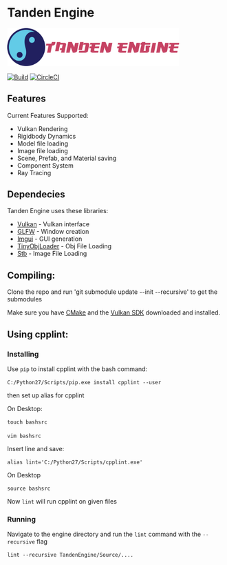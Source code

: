 # Tanden Engine

<img src="https://github.com/tmcgillicuddy/TandenEngine/blob/develop/Documents/TandenLogo.png" width="400" />

[![Build](https://ci.appveyor.com/api/projects/status/32r7s2skrgm9ubva?svg=true)](https://ci.appveyor.com/project/tmcgillicuddy/TandenEngine)
[![CircleCI](https://circleci.com/gh/tmcgillicuddy/TandenEngine/tree/develop.svg?style=svg)](https://circleci.com/gh/tmcgillicuddy/TandenEngine/tree/develop)

## Features
Current Features Supported:
 * Vulkan Rendering
 * Rigidbody Dynamics
 * Model file loading
 * Image file loading
 * Scene, Prefab, and Material saving
 * Component System
 * Ray Tracing

## Dependecies
Tanden Engine uses these libraries:

 * [Vulkan](https://www.khronos.org/vulkan) - Vulkan interface
 * [GLFW](https://github.com/glfw/glfw) - Window creation
 * [Imgui](https://github.com/ocornut/imgui) - GUI generation
 * [TinyObjLoader](https://github.com/syoyo/tinyobjloader) - Obj File Loading
 * [Stb](https://github.com/nothings/stb) - Image File Loading

## Compiling:
Clone the repo and run 'git submodule update --init --recursive' to get the submodules

Make sure you have [CMake](https://cmake.org/download/) and the [Vulkan SDK](https://vulkan.lunarg.com/sdk/home#windows) downloaded and installed.

## Using cpplint:

### Installing
Use ``` pip ``` to install cpplint with the bash command:

 ```
 C:/Python27/Scripts/pip.exe install cpplint --user
```
then set up alias for cpplint

On Desktop:

 ``` 
 touch bashsrc
 
 vim bashsrc
 ```
 
Insert line and save:

  ```
  alias lint='C:/Python27/Scripts/cpplint.exe'
  ```
  
On Desktop

```
source bashsrc
```

Now ```lint``` will run cpplint on given files

### Running

Navigate to the engine directory and run the ```lint``` command with the ```--recursive``` flag

```
lint --recursive TandenEngine/Source/....
``` 